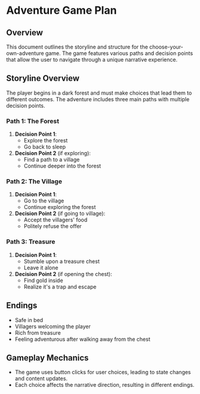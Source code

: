 # Adventure Game Plan

## Overview
This document outlines the storyline and structure for the choose-your-own-adventure game. The game features various paths and decision points that allow the user to navigate through a unique narrative experience.

## Storyline Overview
The player begins in a dark forest and must make choices that lead them to different outcomes. The adventure includes three main paths with multiple decision points.

### Path 1: The Forest
1. **Decision Point 1**: 
   - Explore the forest
   - Go back to sleep
2. **Decision Point 2** (if exploring): 
   - Find a path to a village
   - Continue deeper into the forest

### Path 2: The Village
1. **Decision Point 1**: 
   - Go to the village
   - Continue exploring the forest
2. **Decision Point 2** (if going to village): 
   - Accept the villagers' food
   - Politely refuse the offer

### Path 3: Treasure
1. **Decision Point 1**: 
   - Stumble upon a treasure chest
   - Leave it alone
2. **Decision Point 2** (if opening the chest): 
   - Find gold inside
   - Realize it's a trap and escape

## Endings
- Safe in bed
- Villagers welcoming the player
- Rich from treasure
- Feeling adventurous after walking away from the chest

## Gameplay Mechanics
- The game uses button clicks for user choices, leading to state changes and content updates.
- Each choice affects the narrative direction, resulting in different endings.
